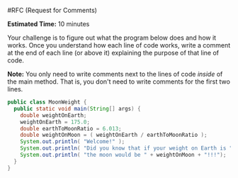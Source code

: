 #RFC (Request for Comments)

**Estimated Time:** 10 minutes

Your challenge is to figure out what the program below does and how it works. Once you understand how each line of code works, write a comment at the end of each line (or above it) explaining the purpose of that line of code.

**Note:** You only need to write comments next to the lines of code *inside* of the main method. That is, you don't need to write comments for the first two lines.

```java
public class MoonWeight {
  public static void main(String[] args) {
    double weightOnEarth;
    weightOnEarth = 175.0;
    double earthToMoonRatio = 6.013;
    double weightOnMoon = ( weightOnEarth / earthToMoonRatio );
    System.out.println( "Welcome!" );
    System.out.println( "Did you know that if your weight on Earth is " + weightOnEarth + ", your weight on" );
    System.out.println( "the moon would be " + weightOnMoon + "!!!");
  }
}
```
